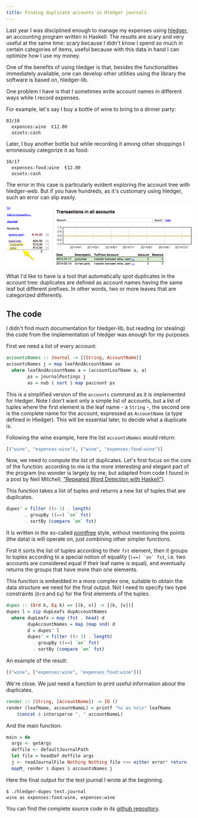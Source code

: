 ```yaml
---
title: Finding duplicate accounts in Hledger journals
---
```


Last year I was disciplined enough to manage my expenses using
[hledger](http://hledger.org/), an accounting program written in
Haskell.  The results are scary and very useful at the same time:
scary because I didn't know I spend so much in certain categories of
items, useful because with this data in hand I can optimize how I use
my money.

One of the benefits of using hledger is that, besides the
functionalities immediately available, one can develop other utilities
using the library the software is based on, hledger-lib.

One problem I have is that I sometimes write account names in different
ways while I record expenses.

For example, let's say I buy a bottle of wine to bring to a dinner
party:

~~~~
03/10
  expenses:wine  €12.00
  assets:cash
~~~~

Later, I buy another bottle but while recording it among other
shoppings I erroneously categorize it as food:

~~~~
10/17
  expenses:food:wine  €12.00
  assets:cash
~~~~

The error in this case is particularly evident exploring the account
tree with hledger-web. But if you have hundreds, as it's customary
using hledger, such an error can slip easily.

![](/images/hledger-web_register.png)

What I'd like to have is a tool that automatically spot duplicates in
the account tree: duplicates are defined as account names having the
same leaf but different prefixes. In other words, two or more leaves
that are categorized differently.

## The code

I didn't find much documentation for hledger-lib, but reading (or
stealing) the code from the implementation of hledger was enough for
my purposes.

First we need a list of every account:

~~~~ haskell
accountsNames :: Journal -> [(String, AccountName)]
accountsNames j = map leafAndAccountName as
  where leafAndAccountName a = (accountLeafName a, a)
        ps = journalPostings j
        as = nub $ sort $ map paccount ps
~~~~

This is a simplified version of the `accounts` command as it is
implemented for hledger. Note I don't want only a simple list of
accounts, but a list of tuples where the first element is the leaf
name - a `String` -, the second one is the complete name for the
account, expressed as `AccountName` (a type defined in Hledger).  This
will be essential later, to decide what a duplicate is.

Following the wine example, here the list `accountsNames` would
return:

~~~~ haskell
[("wine", "expenses:wine"), ("wine", "expenses:food:wine")]
~~~~

Now, we need to compute the list of duplicates. Let's first focus on
the core of the function: according to me is the more interesting and
elegant part of the program (no wonder is largely by me, but adapted
from code I found in a post by Neil Mitchell,
["Repeated Word Detection with Haskell"](http://neilmitchell.blogspot.it/2013/09/repeated-word-detection-with-haskell.html)).

This function takes a list of tuples and returns a new list of
tuples that are duplicates.

~~~~ haskell
dupes' = filter ((> 1) . length)
       . groupBy ((==) `on` fst)
       . sortBy (compare `on` fst)
~~~~

It is written in the so-called
[pointfree](https://www.haskell.org/haskellwiki/Pointfree) style,
without mentioning the points (the data) is will operate on, just
combining other simpler functions.

First it sorts the list of tuples according to their `fst` element,
then it groups to tuples according to a special notion of equality
(``(==) `on` fst``, i.e. two accounts are considered equal if their
leaf name is equal), and eventually returns the groups that have more
than one elements.

This function is embedded in a more complex one, suitable to obtain
the data structure we need for the final output. Not I need to specify
two type constraints (`Ord` and `Eq`) for the first elements of the
tuples.

~~~~ haskell
dupes :: (Ord k, Eq k) => [(k, v)] -> [(k, [v])]
dupes l = zip dupLeafs dupAccountNames
  where dupLeafs = map (fst . head) d
        dupAccountNames = map (map snd) d
        d = dupes' l
        dupes' = filter ((> 1) . length)
          . groupBy ((==) `on` fst)
          . sortBy (compare `on` fst)
~~~~

An example of the result:

~~~~ haskell
[("wine", ["expenses:wine", "expenses:food:wine"])]
~~~~

We're close. We just need a function to print useful information
about the duplicates.

~~~~ haskell
render :: (String, [AccountName]) -> IO ()
render (leafName, accountNameL) = printf "%s as %s\n" leafName
    (concat $ intersperse ", " accountNameL)
~~~~

And the main function:

~~~~ haskell
main = do
  args <- getArgs
  deffile <- defaultJournalPath
  let file = headDef deffile args
  j <- readJournalFile Nothing Nothing file >>= either error' return
  mapM_ render $ dupes $ accountsNames j
~~~~

Here the final output for the test journal I wrote at the beginning.

~~~~
$ ./hledger-dupes test.journal 
wine as expenses:food:wine, expenses:wine
~~~~

You can find the complete source code in its [github repository](https://github.com/larsen/hledger-dupes).
